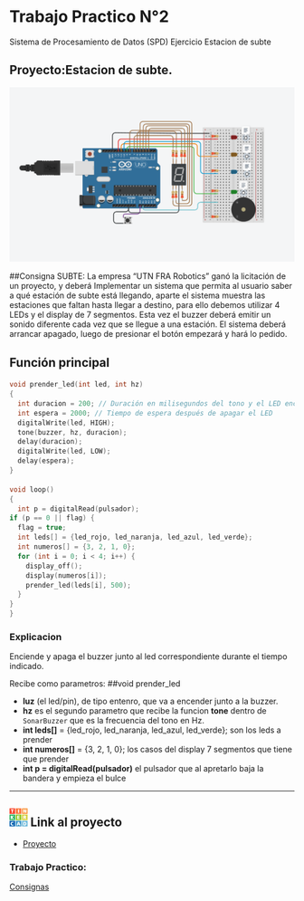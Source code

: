 

# Trabajo Practico N°2
Sistema de Procesamiento de Datos (SPD)
Ejercicio Estacion de subte


## Proyecto:Estacion de subte.

![Semáforos para no videntes](https://github.com/magikboy/Dojo-2/blob/main/arduino.png)

##Consigna SUBTE:
La empresa  “UTN FRA Robotics” ganó la licitación de un proyecto, y deberá Implementar un sistema que permita al usuario saber a qué estación de subte está llegando, aparte  el sistema muestra las estaciones que faltan hasta llegar a destino, para ello debemos utilizar 4 LEDs y el display de 7 segmentos. Esta vez el buzzer deberá emitir un sonido diferente cada vez que se llegue a una estación.
El sistema deberá arrancar apagado, luego de presionar el botón empezará y hará lo pedido.



## Función principal

``` C++
void prender_led(int led, int hz)
{
  int duracion = 200; // Duración en milisegundos del tono y el LED encendido
  int espera = 2000; // Tiempo de espera después de apagar el LED
  digitalWrite(led, HIGH);
  tone(buzzer, hz, duracion);
  delay(duracion);
  digitalWrite(led, LOW);
  delay(espera);
}

void loop()
{
  int p = digitalRead(pulsador);
if (p == 0 || flag) {
  flag = true;
  int leds[] = {led_rojo, led_naranja, led_azul, led_verde};
  int numeros[] = {3, 2, 1, 0};
  for (int i = 0; i < 4; i++) {
    display_off();
    display(numeros[i]);
    prender_led(leds[i], 500);
  }
}
}
```

### Explicacion

Enciende y apaga el buzzer junto al led correspondiente durante el tiempo indicado.

Recibe como parametros:
##void prender_led
+ **luz** (el led/pin), de tipo entenro, que va a encender junto a la buzzer.
+ **hz** es el segundo parametro que recibe la funcion **tone** dentro de `SonarBuzzer` que es la frecuencia del tono en Hz.
+ **int leds[]** = {led_rojo, led_naranja, led_azul, led_verde}; son los leds a prender
+ **int numeros[]** = {3, 2, 1, 0}; los casos del display 7 segmentos que tiene que prender
+ **int p = digitalRead(pulsador)** el pulsador que al apretarlo baja la bandera y empieza el bulce

---
## <img src="tinkercad.png" alt="Tinkercad" height="32px"> Link al proyecto

- [Proyecto](https://www.tinkercad.com/things/fp6nTkKsQXA-dojo-2/editel?sharecode=2VxUAfkfkBHwUsTeON-zXtFQiMfw1mDRbSMpUzLJ7fI)

### Trabajo Practico:

[Consignas](https://www.tinkercad.com/things/fp6nTkKsQXA)

